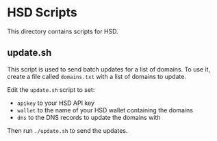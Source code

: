 # HSD Scripts

This directory contains scripts for HSD.

## update.sh
This script is used to send batch updates for a list of domains.
To use it, create a file called `domains.txt` with a list of domains to update.

Edit the `update.sh` script to set:
- `apikey` to your HSD API key
- `wallet` to the name of your HSD wallet containing the domains
- `dns` to the DNS records to update the domains with

Then run `./update.sh` to send the updates.